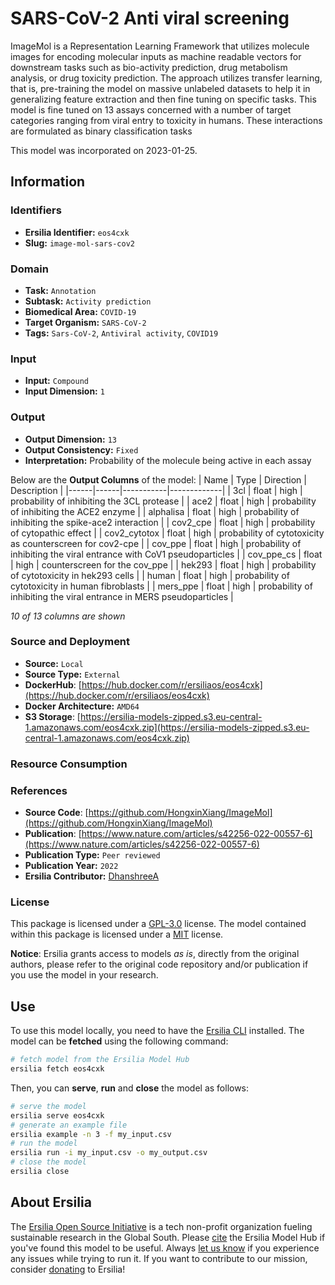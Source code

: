 # SARS-CoV-2 Anti viral screening

ImageMol is a Representation Learning Framework that utilizes molecule images for encoding molecular inputs as machine readable vectors for downstream tasks such as bio-activity prediction, drug metabolism analysis, or drug toxicity prediction. The approach utilizes transfer learning, that is, pre-training the model on massive unlabeled datasets to help it in generalizing feature extraction and then fine tuning on specific tasks. This model is fine tuned on 13 assays concerned with a number of target categories ranging from viral entry to toxicity in humans. These interactions are formulated as binary classification tasks

This model was incorporated on 2023-01-25.

## Information
### Identifiers
- **Ersilia Identifier:** `eos4cxk`
- **Slug:** `image-mol-sars-cov2`

### Domain
- **Task:** `Annotation`
- **Subtask:** `Activity prediction`
- **Biomedical Area:** `COVID-19`
- **Target Organism:** `SARS-CoV-2`
- **Tags:** `Sars-CoV-2`, `Antiviral activity`, `COVID19`

### Input
- **Input:** `Compound`
- **Input Dimension:** `1`

### Output
- **Output Dimension:** `13`
- **Output Consistency:** `Fixed`
- **Interpretation:** Probability of the molecule being active in each assay

Below are the **Output Columns** of the model:
| Name | Type | Direction | Description |
|------|------|-----------|-------------|
| 3cl | float | high | probability of inhibiting the 3CL protease |
| ace2 | float | high | probability of inhibiting the ACE2 enzyme |
| alphalisa | float | high | probability of inhibiting the spike-ace2 interaction |
| cov2_cpe | float | high | probability of cytopathic effect |
| cov2_cytotox | float | high | probability of cytotoxicity as counterscreen for cov2-cpe |
| cov_ppe | float | high | probability of inhibiting the viral entrance with CoV1 pseudoparticles |
| cov_ppe_cs | float | high | counterscreen for the cov_ppe |
| hek293 | float | high | probability of cytotoxicity in hek293 cells |
| human | float | high | probability of cytotoxicity in human fibroblasts |
| mers_ppe | float | high | probability of inhibiting the viral entrance in MERS pseudoparticles |

_10 of 13 columns are shown_
### Source and Deployment
- **Source:** `Local`
- **Source Type:** `External`
- **DockerHub**: [https://hub.docker.com/r/ersiliaos/eos4cxk](https://hub.docker.com/r/ersiliaos/eos4cxk)
- **Docker Architecture:** `AMD64`
- **S3 Storage**: [https://ersilia-models-zipped.s3.eu-central-1.amazonaws.com/eos4cxk.zip](https://ersilia-models-zipped.s3.eu-central-1.amazonaws.com/eos4cxk.zip)

### Resource Consumption


### References
- **Source Code**: [https://github.com/HongxinXiang/ImageMol](https://github.com/HongxinXiang/ImageMol)
- **Publication**: [https://www.nature.com/articles/s42256-022-00557-6](https://www.nature.com/articles/s42256-022-00557-6)
- **Publication Type:** `Peer reviewed`
- **Publication Year:** `2022`
- **Ersilia Contributor:** [DhanshreeA](https://github.com/DhanshreeA)

### License
This package is licensed under a [GPL-3.0](https://github.com/ersilia-os/ersilia/blob/master/LICENSE) license. The model contained within this package is licensed under a [MIT](LICENSE) license.

**Notice**: Ersilia grants access to models _as is_, directly from the original authors, please refer to the original code repository and/or publication if you use the model in your research.


## Use
To use this model locally, you need to have the [Ersilia CLI](https://github.com/ersilia-os/ersilia) installed.
The model can be **fetched** using the following command:
```bash
# fetch model from the Ersilia Model Hub
ersilia fetch eos4cxk
```
Then, you can **serve**, **run** and **close** the model as follows:
```bash
# serve the model
ersilia serve eos4cxk
# generate an example file
ersilia example -n 3 -f my_input.csv
# run the model
ersilia run -i my_input.csv -o my_output.csv
# close the model
ersilia close
```

## About Ersilia
The [Ersilia Open Source Initiative](https://ersilia.io) is a tech non-profit organization fueling sustainable research in the Global South.
Please [cite](https://github.com/ersilia-os/ersilia/blob/master/CITATION.cff) the Ersilia Model Hub if you've found this model to be useful. Always [let us know](https://github.com/ersilia-os/ersilia/issues) if you experience any issues while trying to run it.
If you want to contribute to our mission, consider [donating](https://www.ersilia.io/donate) to Ersilia!
